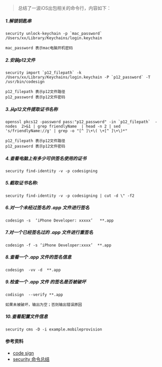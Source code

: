 
> 总结了一波iOS出包相关的命令行，内容如下：

##### 1.解锁钥匙串

```
security unlock-keychain -p `mac_password` /Users/xx/Library/Keychains/login.keychain

mac_password 表示mac电脑开机密码
```

##### 2.安装p12文件

```
security import `p12_filepath` -k /Users/xx/Library/Keychains/login.keychain -P `p12_password` -T /usr/bin/codesign

p12_filepath 表示p12文件路径
p12_password 表示p12文件密码
```

##### 3.从p12文件提取证书名称
```
openssl pkcs12 -password pass:"p12_password" -in `p12_filepath`  -nodes  2>&1 | grep friendlyName  | head -n 2 | sed 's/friendlyName://g' | grep -o "[^ ]\+\( \+[^ ]\+\)*"

p12_filepath 表示p12文件路径
p12_password 表示p12文件密码
```

##### 4.查看电脑上有多少可供签名使用的证书

```
security find-identity -v -p codesigning
```

##### 5.截取证书名称:
```
security find-identity -v -p codesigning | cut -d \" -f2
```

##### 6.对一个未经过签名的 .app 文件进行签名
```
codesign -s  ‘iPhone Developer: xxxxx’   **.app
```

##### 7.对一个已经签名过的  .app  文件进行重签名
```
codesign -f -s ‘iPhone Developer:xxxx’  **.app
```

##### 8.查看一个 .app 文件的签名信息
```
codesign  -vv -d  **.app
```

##### 9.检查一个 .app 文件 的签名是否被破坏
```
codisign  --verify **.app

如果未被破坏，输出为空；否则输出错误原因
```


##### 10.查看配置文件信息  
 ```
 security cms -D -i example.mobileprovision
 ```
 
####  参考资料
- [code sign](https://www.objc.io/issues/17-security/inside-code-signing/)
- [security 命令总结](http://www.cnblogs.com/pixy/p/4817579.html)
